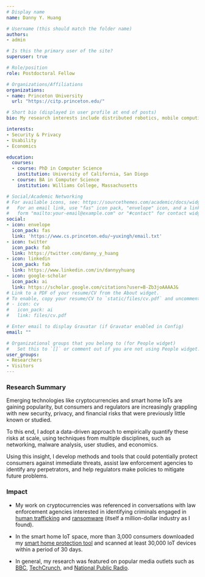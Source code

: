 ```yaml
---
# Display name
name: Danny Y. Huang

# Username (this should match the folder name)
authors:
- admin

# Is this the primary user of the site?
superuser: true

# Role/position
role: Postdoctoral Fellow

# Organizations/Affiliations
organizations:
- name: Princeton University
  url: "https://citp.princeton.edu/"

# Short bio (displayed in user profile at end of posts)
bio: My research interests include distributed robotics, mobile computing and programmable matter.

interests:
- Security & Privacy
- Usability
- Economics

education:
  courses:
  - course: PhD in Computer Science
    institution: University of California, San Diego
  - course: BA in Computer Science
    institution: Williams College, Massachusetts

# Social/Academic Networking
# For available icons, see: https://sourcethemes.com/academic/docs/widgets/#icons
#   For an email link, use "fas" icon pack, "envelope" icon, and a link in the
#   form "mailto:your-email@example.com" or "#contact" for contact widget.
social:
- icon: envelope
  icon_pack: fas
  link: 'https://www.cs.princeton.edu/~yuxingh/email.txt'
- icon: twitter
  icon_pack: fab
  link: https://twitter.com/danny_y_huang
- icon: linkedin
  icon_pack: fab
  link: https://www.linkedin.com/in/dannyyhuang
- icon: google-scholar
  icon_pack: ai
  link: https://scholar.google.com/citations?user=B-Zb3joAAAAJ&
# Link to a PDF of your resume/CV from the About widget.
# To enable, copy your resume/CV to `static/files/cv.pdf` and uncomment the lines below.
# - icon: cv
#   icon_pack: ai
#   link: files/cv.pdf

# Enter email to display Gravatar (if Gravatar enabled in Config)
email: ""

# Organizational groups that you belong to (for People widget)
#   Set this to `[]` or comment out if you are not using People widget.
user_groups:
- Researchers
- Visitors
---
```


### Research Summary

Emerging technologies like cryptocurrencies and smart home IoTs are gaining popularity, but consumers and regulators are increasingly grappling with new security, privacy, and financial risks that were previously little known or studied.

To this end, I adopt a data-driven approach to empirically quantify these risks at scale, using techniques from multiple disciplines, such as networking, malware analysis, user studies, and economics.

Using this insight, I develop methods and tools that could potentially protect consumers against immediate threats, assist law enforcement agencies to identify any perpetrators, and help regulators make policies to mitigate future problems.

### Impact

 - My work on cryptocurrencies was referenced in conversations with law enforcement agencies interested in identifying criminals engaged in [human trafficking](http://fortune.com/2017/08/25/bitcoin-ai-sex-trafficking/) and [ransomware](https://www.bbc.com/news/technology-40737060) (itself a million-dollar industry as I found).

 - In the smart home IoT space, more than 3,000 consumers downloaded my [smart home protection tool](https://iot-inspector.princeton.edu/) and scanned at least 30,000 IoT devices within a period of 30 days.

 - In general, my research was featured on popular media outlets such as [BBC](https://www.bbc.com/news/technology-40737060), [TechCrunch](https://techcrunch.com/2019/04/13/spy-on-your-smart-home-with-this-open-source-research-tool/), and [National Public Radio](http://www.kpbs.org/news/2014/feb/28/why-bitcoin-schemers-have-been-hijacking-personal-/).

